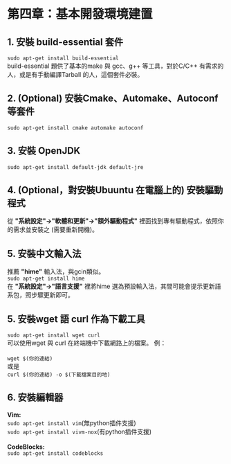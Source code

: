 # 第四章：基本開發環境建置

## 1. 安裝 build-essential 套件
```sudo apt-get install build-essential```<br/>
build-essential 題供了基本的make 與 gcc、g++ 等工具，對於C/C++ 有需求的人，或是有手動編譯Tarball 的人，這個套件必裝。
## 2. (Optional) 安裝Cmake、Automake、Autoconf 等套件
```sudo apt-get install cmake automake autoconf ```
## 3. 安裝 OpenJDK
```sudo apt-get install default-jdk default-jre```
## 4. (Optional，對安裝Ubuuntu 在電腦上的) 安裝驅動程式
從 **"系統設定"->"軟體和更新"->"額外驅動程式"** 裡面找到專有驅動程式，依照你的需求並安裝之 (需要重新開機)。
## 5. 安裝中文輸入法
推薦 **"hime"** 輸入法，與gcin類似。<br/>
```sudo apt-get install hime```<br/>
在 **"系統設定"->"語言支援"** 裡將hime 選為預設輸入法，其間可能會提示更新語系包，照步驟更新即可。
## 5. 安裝wget 語 curl 作為下載工具
```sudo apt-get install wget curl```<br/>
可以使用wget 與 curl 在終端機中下載網路上的檔案。
例：<br/><br/>```wget $(你的連結)``` <br/>或是 <br/>```curl $(你的連結) -o $(下載檔案目的地)```
## 6. 安裝編輯器
**Vim:** <br/>```sudo apt-get install vim```(無python插件支援)<br/>```sudo apt-get install vivm-nox```(有python插件支援)<br/><br/>
**CodeBlocks:** <br/>```sudo apt-get install codeblocks```







